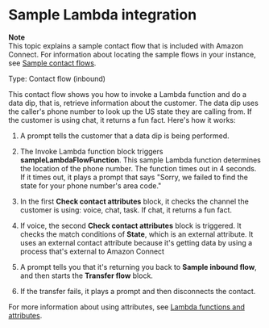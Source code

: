 # Sample Lambda integration<a name="sample-lambda-integration"></a>

**Note**  
This topic explains a sample contact flow that is included with Amazon Connect\. For information about locating the sample flows in your instance, see [Sample contact flows](contact-flow-samples.md)\. 

Type: Contact flow \(inbound\)

This contact flow shows you how to invoke a Lambda function and do a data dip, that is, retrieve information about the customer\. The data dip uses the caller's phone number to look up the US state they are calling from\. If the customer is using chat, it returns a fun fact\. Here's how it works:

1. A prompt tells the customer that a data dip is being performed\. 

1. The Invoke Lambda function block triggers **sampleLambdaFlowFunction**\. This sample Lambda function determines the location of the phone number\. The function times out in 4 seconds\. If it times out, it plays a prompt that says "Sorry, we failed to find the state for your phone number's area code\." 

1. In the first **Check contact attributes** block, it checks the channel the customer is using: voice, chat, task\. If chat, it returns a fun fact\. 

1. If voice, the second **Check contact attributes** block is triggered\. It checks the match conditions of **State**, which is an external attribute\. It uses an external contact attribute because it's getting data by using a process that's external to Amazon Connect

1. A prompt tells you that it's returning you back to **Sample inbound flow**, and then starts the **Transfer flow** block\. 

1. If the transfer fails, it plays a prompt and then disconnects the contact\. 



For more information about using attributes, see [Lambda functions and attributes](attribs-with-lambda.md)\.